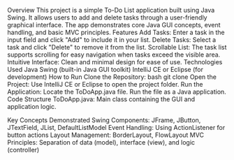 Overview
This project is a simple To-Do List application built using Java Swing. It allows users to add and delete tasks through a user-friendly graphical interface. The app demonstrates core Java GUI concepts, event handling, and basic MVC principles.
Features
Add Tasks: Enter a task in the input field and click "Add" to include it in your list.
Delete Tasks: Select a task and click "Delete" to remove it from the list.
Scrollable List: The task list supports scrolling for easy navigation when tasks exceed the visible area.
Intuitive Interface: Clean and minimal design for ease of use.
Technologies Used
Java
Swing (built-in Java GUI toolkit)
IntelliJ CE or Eclipse (for development)
How to Run
Clone the Repository:
bash
git clone <your-repo-link>
Open the Project:
Use IntelliJ CE or Eclipse to open the project folder.
Run the Application:
Locate the ToDoApp.java file.
Run the file as a Java application.
Code Structure
ToDoApp.java: Main class containing the GUI and application logic.

Key Concepts Demonstrated
Swing Components: JFrame, JButton, JTextField, JList, DefaultListModel
Event Handling: Using ActionListener for button actions
Layout Management: BorderLayout, FlowLayout
MVC Principles: Separation of data (model), interface (view), and logic (controller)
